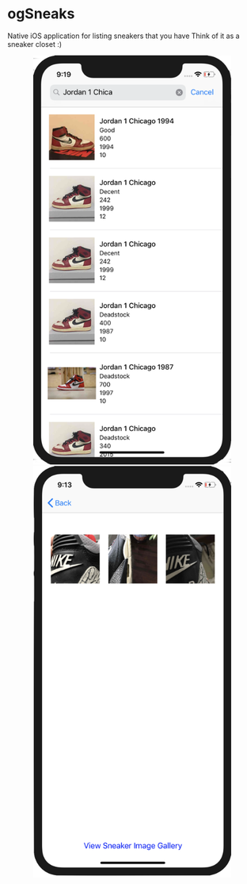 # ogSneaks 
Native iOS application for listing sneakers that you have 
Think of it as a sneaker closet :)

<div align="center">
  <img src="/screenshot1.png" width="400px"</img> 
  <img src="/screenshot2.png" width="400px"</img>
</div>
